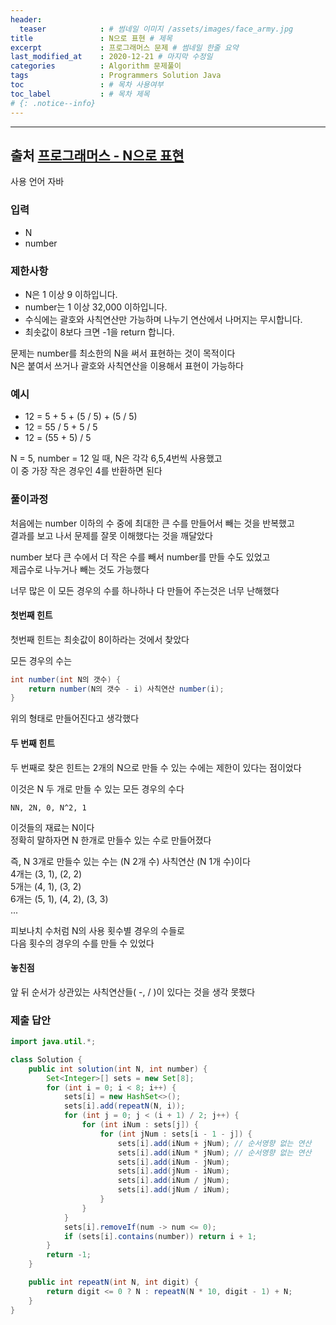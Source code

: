 ```yaml
---
header:
  teaser            : # 썸네일 이미지 /assets/images/face_army.jpg
title               : N으로 표현 # 제목
excerpt             : 프로그래머스 문제 # 썸네일 한줄 요약
last_modified_at    : 2020-12-21 # 마지막 수정일
categories          : Algorithm 문제풀이
tags                : Programmers Solution Java
toc                 : # 목차 사용여부
toc_label           : # 목차 제목
# {: .notice--info}
---
```


---
## 출처 [프로그래머스 - N으로 표현](https://programmers.co.kr/learn/courses/30/lessons/42895)

사용 언어 자바

### 입력

- N
- number

### 제한사항

- N은 1 이상 9 이하입니다.
- number는 1 이상 32,000 이하입니다.
- 수식에는 괄호와 사칙연산만 가능하며 나누기 연산에서 나머지는 무시합니다.
- 최솟값이 8보다 크면 -1을 return 합니다.

문제는 number를 최소한의 N을 써서 표현하는 것이 목적이다  
N은 붙여서 쓰거나 괄호와 사칙연산을 이용해서 표현이 가능하다  

### 예시 

- 12 = 5 + 5 + (5 / 5) + (5 / 5)
- 12 = 55 / 5 + 5 / 5
- 12 = (55 + 5) / 5

N = 5, number = 12 일 때, N은 각각 6,5,4번씩 사용했고  
이 중 가장 작은 경우인 4를 반환하면 된다  

### 풀이과정

처음에는 number 이하의 수 중에 최대한 큰 수를 만들어서 빼는 것을 반복했고  
결과를 보고 나서 문제를 잘못 이해했다는 것을 깨달았다  

number 보다 큰 수에서 더 작은 수를 빼서 number를 만들 수도 있었고  
제곱수로 나누거나 빼는 것도 가능했다  

너무 많은 이 모든 경우의 수를 하나하나 다 만들어 주는것은 너무 난해했다

#### 첫번째 힌트
첫번째 힌트는 최솟값이 8이하라는 것에서 찾았다  

모든 경우의 수는  
```java
int number(int N의 갯수) {
    return number(N의 갯수 - i) 사칙연산 number(i);
}
```  
위의 형태로 만들어진다고 생각했다

#### 두 번째 힌트
두 번째로 찾은 힌트는 2개의 N으로 만들 수 있는 수에는 제한이 있다는 점이었다  

이것은 N 두 개로 만들 수 있는 모든 경우의 수다  
```
NN, 2N, 0, N^2, 1
```

이것들의 재료는 N이다  
정확히 말하자면 N 한개로 만들수 있는 수로 만들어졌다  

즉, N 3개로 만들수 있는 수는 (N 2개 수) 사칙연산 (N 1개 수)이다  
4개는 (3, 1), (2, 2)  
5개는 (4, 1), (3, 2)  
6개는 (5, 1), (4, 2), (3, 3)  
...  

피보나치 수처럼 N의 사용 횟수별 경우의 수들로  
다음 횟수의 경우의 수를 만들 수 있었다  

#### 놓친점
앞 뒤 순서가 상관있는 사칙연산들( -, / )이 있다는 것을 생각 못했다


### 제출 답안
```java
import java.util.*;

class Solution {
    public int solution(int N, int number) {
        Set<Integer>[] sets = new Set[8];
        for (int i = 0; i < 8; i++) {
            sets[i] = new HashSet<>();
            sets[i].add(repeatN(N, i));
            for (int j = 0; j < (i + 1) / 2; j++) {
                for (int iNum : sets[j]) {
                    for (int jNum : sets[i - 1 - j]) {
                        sets[i].add(iNum + jNum); // 순서영향 없는 연산
                        sets[i].add(iNum * jNum); // 순서영향 없는 연산
                        sets[i].add(iNum - jNum);
                        sets[i].add(jNum - iNum);
                        sets[i].add(iNum / jNum);
                        sets[i].add(jNum / iNum);
                    }
                }
            }
            sets[i].removeIf(num -> num <= 0);
            if (sets[i].contains(number)) return i + 1;
        }
        return -1;
    }

    public int repeatN(int N, int digit) {
        return digit <= 0 ? N : repeatN(N * 10, digit - 1) + N;
    }
}
```